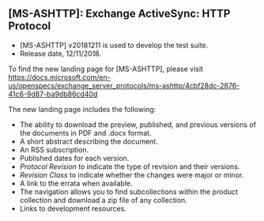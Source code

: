 ## [MS-ASHTTP]: Exchange ActiveSync: HTTP Protocol
- [MS-ASHTTP] v20181211 is used to develop the test suite.
- Release date, 12/11/2018.

To find the new landing page for [MS-ASHTTP], please visit https://docs.microsoft.com/en-us/openspecs/exchange_server_protocols/ms-ashttp/4cbf28dc-2876-41c6-9d87-ba9db86cd40d

The new landing page includes the following:
- The ability to download the preview, published, and previous versions of the documents in PDF and .docx format.
- A short abstract describing the document.
- An RSS subscription.
- Published dates for each version.
- *Protocol Revision* to indicate the type of revision and their versions.
- *Revision Class* to indicate whether the changes were major or minor.
- A link to the errata when available.
- The navigation allows you to find subcollections within the product collection and download a zip file of any collection.
- Links to development resources.
